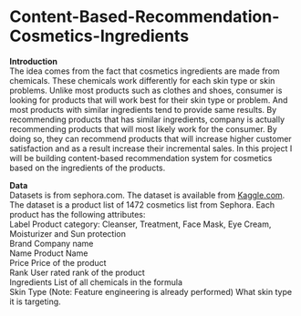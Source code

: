 # Content-Based-Recommendation-Cosmetics-Ingredients   
   
**Introduction**  
The idea comes from the fact that cosmetics ingredients are made from chemicals. These chemicals work differently for each skin type or skin problems. Unlike most products such as clothes and shoes, consumer is looking for products that will work best for their skin type or problem. And most products with similar ingredients tend to provide same results. By recommending products that has similar ingredients, company is actually recommending products that will most likely work for the consumer. By doing so, they can recommend products that will increase higher customer satisfaction and as a result increase their incremental sales. In this project I will be building content-based recommendation system for cosmetics based on the ingredients of the products.   

**Data**  
Datasets is from sephora.com. The dataset is available from [Kaggle.com](https://www.kaggle.com/kingabzpro/cosmetics-ingredients). The dataset is a product list of 1472 cosmetics list from Sephora. Each product has the following attributes:  
Label	Product category: Cleanser, Treatment, Face Mask, Eye Cream, Moisturizer and Sun protection  
Brand	Company name  
Name	Product Name  
Price	Price of the product  
Rank	User rated rank of the product  
Ingredients	List of all chemicals in the formula  
Skin Type (Note: Feature engineering is already performed)	What skin type it is targeting.  

